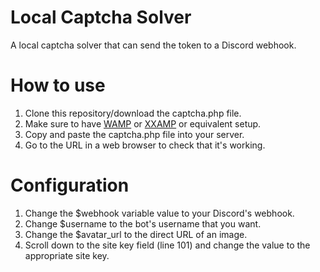# Local Captcha Solver
A local captcha solver that can send the token to a Discord webhook.

# How to use
1. Clone this repository/download the captcha.php file.
2. Make sure to have [WAMP](http://www.wampserver.com/en/) or [XXAMP](https://www.apachefriends.org/index.html) or equivalent setup.
3. Copy and paste the captcha.php file into your server.
4. Go to the URL in a web browser to check that it's working.

# Configuration
1. Change the $webhook variable value to your Discord's webhook.
2. Change $username to the bot's username that you want.
3. Change the $avatar_url to the direct URL of an image.
4. Scroll down to the site key field (line 101) and change the value to the appropriate site key.
